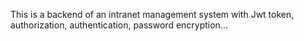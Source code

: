 This is a backend of an intranet management system with Jwt token, authorization, authentication, password encryption...
